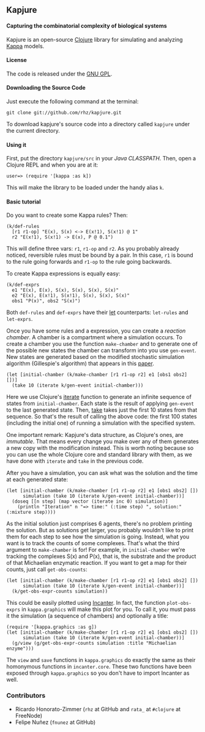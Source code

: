 ## Kapjure
#### Capturing the combinatorial complexity of biological systems

Kapjure is an open-source <a href="http://clojure.org/">Clojure</a> library for simulating and analyzing
<a href="http://www.kappalanguage.org">Kappa</a> models.

#### License

The code is released under the <a href="http://www.gnu.org/licenses/gpl.html">GNU GPL</a>.

#### Downloading the Source Code

Just execute the following command at the terminal:

    git clone git://github.com/rhz/kapjure.git

To download kapjure's source code into a directory called `kapjure` under the current directory.

#### Using it

First, put the directory `kapjure/src` in your *Java CLASSPATH*.
Then, open a Clojure REPL and when you are at it:

    user=> (require '[kappa :as k])

This will make the library to be loaded under the handy alias `k`.

#### Basic tutorial

Do you want to create some Kappa rules? Then:

    (k/def-rules
      [r1 r1-op] "E(x), S(x) <-> E(x!1), S(x!1) @ 1"
      r2 "E(x!1), S(x!1) -> E(x), P @ 0.1")

This will define three vars: `r1`, `r1-op` and `r2`.
As you probably already noticed, reversible rules must be bound by a pair.
In this case, `r1` is bound to the rule going forwards and `r1-op` to the rule going backwards.

To create Kappa expressions is equally easy:

    (k/def-exprs
      e1 "E(x), E(x), S(x), S(x), S(x), S(x)"
      e2 "E(x), E(x!1), S(x!1), S(x), S(x), S(x)"
      obs1 "P(x)", obs2 "S(x)")

Both `def-rules` and `def-exprs` have their
<a href="http://clojure.org/special_forms#Special Forms--(let [bindings* ] exprs*)">let</a>
counterparts: `let-rules` and `let-exprs`.

Once you have some rules and a expression, you can create a *reaction chamber*.
A chamber is a compartment where a simulation occurs.
To create a chamber you use the function `make-chamber` and to generate one of the possible
new states the chamber can transform into you use `gen-event`.
New states are generated based on the modified stochastic simulation algorithm (Gillespie's algorithm)
that appears in this <a href="http://www.springerlink.com/content/k6202r6207358424/">paper</a>.

    (let [initial-chamber (k/make-chamber [r1 r1-op r2] e1 [obs1 obs2] [])]
      (take 10 (iterate k/gen-event initial-chamber)))

Here we use Clojure's
<a href="http://clojure.github.com/clojure/clojure.core-api.html#clojure.core/iterate">iterate</a>
function to generate an infinite sequence of states from `initial-chamber`.
Each state is the result of applying `gen-event` to the last generated state.
Then, <a href="http://clojure.github.com/clojure/clojure.core-api.html#clojure.core/take">take</a>
takes just the first 10 states from that sequence.
So that's the result of calling the above code: the first 100 states (including the initial one) of
running a simulation with the specified system.

One important remark: Kapjure's data structure, as Clojure's ones, are *immutable*.
That means every change you make over any of them generates a new copy with the modification instead.
This is worth noting because so you can use the whole Clojure core and standard library with them,
as we have done with `iterate` and `take` in the previous code.

After you have a simulation, you can ask what was the solution and the time at each generated state:

    (let [initial-chamber (k/make-chamber [r1 r1-op r2] e1 [obs1 obs2] [])
          simulation (take 10 (iterate k/gen-event initial-chamber))]
      (doseq [[n step] (map vector (iterate inc 0) simulation)]
        (println "Iteration" n "=> time:" (:time step) ", solution:" (:mixture step))))

As the initial solution just comprises 6 agents, there's no problem printing the solution.
But as solutions get larger, you probably wouldn't like to print them for each step to see
how the simulation is going.
Instead, what you want is to track the counts of some complexes.
That's what the third argument to `make-chamber` is for!
For example, in `initial-chamber` we're tracking the complexes S(x) and P(x),
that is, the substrate and the product of that Michaelian enzymatic reaction.
If you want to get a map for their counts, just call `get-obs-counts`:

    (let [initial-chamber (k/make-chamber [r1 r1-op r2] e1 [obs1 obs2] [])
          simulation (take 10 (iterate k/gen-event initial-chamber))]
      (k/get-obs-expr-counts simulation))

This could be easily plotted using <a href="http://incanter.org/">Incanter</a>.
In fact, the function `plot-obs-exprs` in `kappa.graphics` will make this plot for you.
To call it, you must pass it the simulation (a sequence of chambers) and optionally a title:

    (require '[kappa.graphics :as g])
    (let [initial-chamber (k/make-chamber [r1 r1-op r2] e1 [obs1 obs2] [])
          simulation (take 10 (iterate k/gen-event initial-chamber))]
      (g/view (g/get-obs-expr-counts simulation :title "Michaelian enzyme")))

The `view` and `save` functions in `kappa.graphics` do exactly the same as their
homonymous functions in `incanter.core`.
These two functions have been exposed through `kappa.graphics` so you don't
have to import Incanter as well.


### Contributors

 * Ricardo Honorato-Zimmer (`rhz` at GitHub and `rata_` at `#clojure` at FreeNode)
 * Felipe Nuñez (`fnunez` at GitHub)


